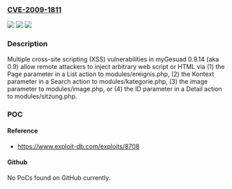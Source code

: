 ### [CVE-2009-1811](https://cve.mitre.org/cgi-bin/cvename.cgi?name=CVE-2009-1811)
![](https://img.shields.io/static/v1?label=Product&message=n%2Fa&color=blue)
![](https://img.shields.io/static/v1?label=Version&message=n%2Fa&color=blue)
![](https://img.shields.io/static/v1?label=Vulnerability&message=n%2Fa&color=brighgreen)

### Description

Multiple cross-site scripting (XSS) vulnerabilities in myGesuad 0.9.14 (aka 0.9) allow remote attackers to inject arbitrary web script or HTML via (1) the Page parameter in a List action to modules/ereignis.php, (2) the Kontext parameter in a Search action to modules/kategorie.php, (3) the image parameter to modules/image.php, or (4) the ID parameter in a Detail action to modules/sitzung.php.

### POC

#### Reference
- https://www.exploit-db.com/exploits/8708

#### Github
No PoCs found on GitHub currently.


